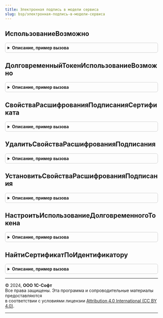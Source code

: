 ```yaml
---
title: Электронная подпись в модели сервиса
slug: bsp/электронная-подпись-в-модели-сервиса
---
```



## ИспользованиеВозможно
<details style="margin: 1em 0; padding: 0.5em; border: 1px solid #ccc; border-radius: 6px;">

<summary style="font-weight: bold; cursor: pointer;">Описание, пример вызова</summary>

```bsl

// Возможность использования электронной подписи в модели сервиса.
//
// Возвращаемое значение:
//  Булево
Функция ИспользованиеВозможно() Экспорт
```

Пример вызова
```bsl
Результат = ЭлектроннаяПодписьВМоделиСервиса.ИспользованиеВозможно() 
```
</details>

## ДолговременныйТокенИспользованиеВозможно
<details style="margin: 1em 0; padding: 0.5em; border: 1px solid #ccc; border-radius: 6px;">

<summary style="font-weight: bold; cursor: pointer;">Описание, пример вызова</summary>

```bsl

// Возможность использованиея долговременного токена.
//
// Возвращаемое значение:
//  Булево
Функция ДолговременныйТокенИспользованиеВозможно() Экспорт
```

Пример вызова
```bsl
Результат = ЭлектроннаяПодписьВМоделиСервиса.ДолговременныйТокенИспользованиеВозможно() 
```
</details>

## СвойстваРасшифрованияПодписанияСертификата
<details style="margin: 1em 0; padding: 0.5em; border: 1px solid #ccc; border-radius: 6px;">

<summary style="font-weight: bold; cursor: pointer;">Описание, пример вызова</summary>

```bsl

// Возвращает настройки сертификата: использование долговременного токена и его значение
//
// Параметры:
//   Сертификат - Структура, Строка - содержит свойства сертификата, наличие свойства "Идентификатор" обязательно.
//
// Возвращаемое значение:
//   Структура - состоит из полей:
//   * СпособПодтвержденияКриптоОпераций - Произвольный -
//   * Токен - Произвольный -
//   * Идентификатор - Произвольный -
//   * Отпечаток - Произвольный -
//
Функция СвойстваРасшифрованияПодписанияСертификата(Сертификат) Экспорт
```

Пример вызова
```bsl
Результат = ЭлектроннаяПодписьВМоделиСервиса.СвойстваРасшифрованияПодписанияСертификата(Сертификат) 
```
</details>

## УдалитьСвойстваРасшифрованияПодписания
<details style="margin: 1em 0; padding: 0.5em; border: 1px solid #ccc; border-radius: 6px;">

<summary style="font-weight: bold; cursor: pointer;">Описание, пример вызова</summary>

```bsl

// Удаляет настройки для использования долговременного токена
//
// Параметры:
//   Сертификат - Структура - поля:
//					* Идентификатор - Строка - обязательно.
//	 		    - Строка - содержит свойства сертификата, наличие свойства "Идентификатор" обязательно.
//
Процедура УдалитьСвойстваРасшифрованияПодписания(Сертификат) Экспорт
```

Пример вызова
```bsl
ЭлектроннаяПодписьВМоделиСервиса.УдалитьСвойстваРасшифрованияПодписания(Сертификат) 
```
</details>

## УстановитьСвойстваРасшифрованияПодписания
<details style="margin: 1em 0; padding: 0.5em; border: 1px solid #ccc; border-radius: 6px;">

<summary style="font-weight: bold; cursor: pointer;">Описание, пример вызова</summary>

```bsl

// Сохраняет настройки для использования долговременного токена
//
// Параметры:
//	Сертификат - Структура - поля:
//					* Идентификатор - Строка - обязательно.
//	 		   - Строка - содержит свойства сертификата, наличие свойства "Идентификатор" обязательно.
//
Процедура УстановитьСвойстваРасшифрованияПодписания(Сертификат) Экспорт
```

Пример вызова
```bsl
ЭлектроннаяПодписьВМоделиСервиса.УстановитьСвойстваРасшифрованияПодписания(Сертификат) 
```
</details>

## НастроитьИспользованиеДолговременногоТокена
<details style="margin: 1em 0; padding: 0.5em; border: 1px solid #ccc; border-radius: 6px;">

<summary style="font-weight: bold; cursor: pointer;">Описание, пример вызова</summary>

```bsl

Процедура НастроитьИспользованиеДолговременногоТокена(СпособПодтвержденияКриптоопераций, Сертификат) Экспорт
```

Пример вызова
```bsl
ЭлектроннаяПодписьВМоделиСервиса.НастроитьИспользованиеДолговременногоТокена(СпособПодтвержденияКриптоопераций, Сертификат) 
```
</details>

## НайтиСертификатПоИдентификатору
<details style="margin: 1em 0; padding: 0.5em; border: 1px solid #ccc; border-radius: 6px;">

<summary style="font-weight: bold; cursor: pointer;">Описание, пример вызова</summary>

```bsl

// Найти сертификат по идентификатору
//
// Параметры:
//  Сертификат - Произвольный
//
// Возвращаемое значение:
//  ДвоичныеДанные - Найти сертификат по идентификатору.
Функция НайтиСертификатПоИдентификатору(Сертификат) Экспорт
```

Пример вызова
```bsl
Результат = ЭлектроннаяПодписьВМоделиСервиса.НайтиСертификатПоИдентификатору(Сертификат) 
```
</details>

---

© 2024, **ООО 1С-Софт**  
Все права защищены. Эта программа и сопроводительные материалы предоставляются  
в соответствии с условиями лицензии [Attribution 4.0 International (CC BY 4.0)](https://creativecommons.org/licenses/by/4.0/legalcode).

---
